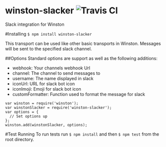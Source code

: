 # winston-slacker ![Travis CI](https://api.travis-ci.com/meerkats/winston-slacker.svg?token=MVCVqrrza3g2DhWaq6jD)
Slack integration for Winston

#Installing
`$ npm install winston-slacker`

This transport can be used like other basic transports in Winston.
Messages will be sent to the specified slack channel.

##Options
Standard options are support as well as the following additions:
 - webhook: Your channels webhook Url
 - channel: The channel to send messages to
 - username: The name displayed in slack
 - iconUrl: URL for slack bot icon
 - iconImoji: Emoji for slack bot icon
 - customFormatter: Function used to format the message for slack
```
var winston = require('winston');
var winstonSlacker = require('winston-slacker');
var options = {
  // Set options up
};
winston.add(winstonSlacker, options);
```

#Test Running
To run tests run `$ npm install` and then `$ npm test` from the root directory.

